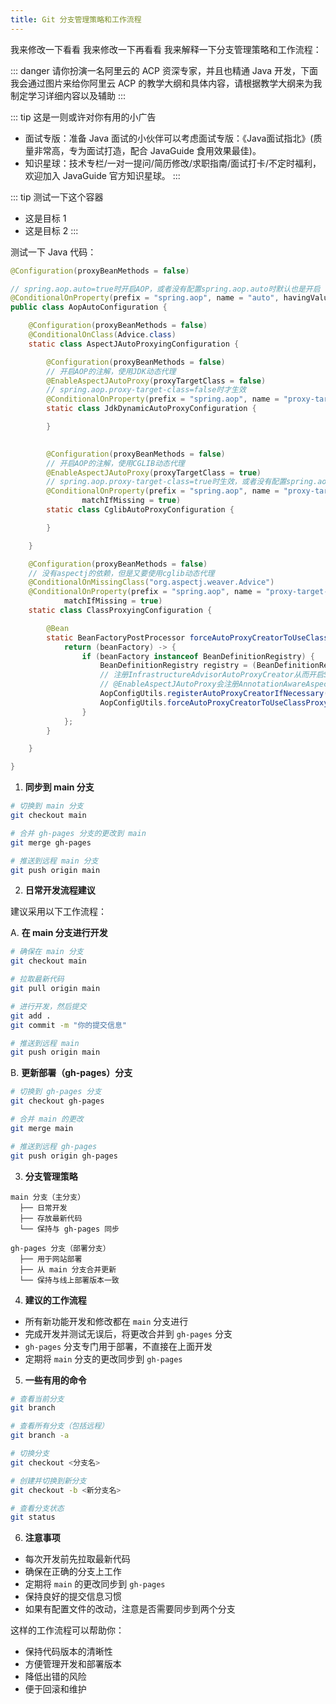 ```yaml
---
title: Git 分支管理策略和工作流程
---
```

我来修改一下看看
我来修改一下再看看
我来解释一下分支管理策略和工作流程：

::: danger 请你扮演一名阿里云的 ACP 资深专家，并且也精通 Java 开发，下面我会通过图片来给你阿里云 ACP 的教学大纲和具体内容，请根据教学大纲来为我制定学习详细内容以及辅助
:::

::: tip 这是一则或许对你有用的小广告
- 面试专版：准备 Java 面试的小伙伴可以考虑面试专版：《Java面试指北》(质量非常高，专为面试打造，配合 JavaGuide 食用效果最佳)。
- 知识星球：技术专栏/一对一提问/简历修改/求职指南/面试打卡/不定时福利，欢迎加入 JavaGuide 官方知识星球。
:::

::: tip 测试一下这个容器
- 这是目标 1
- 这是目标 2
:::


测试一下 Java 代码：

~~~java
@Configuration(proxyBeanMethods = false)

// spring.aop.auto=true时开启AOP，或者没有配置spring.aop.auto时默认也是开启
@ConditionalOnProperty(prefix = "spring.aop", name = "auto", havingValue = "true", matchIfMissing = true)
public class AopAutoConfiguration {

    @Configuration(proxyBeanMethods = false)
    @ConditionalOnClass(Advice.class)
    static class AspectJAutoProxyingConfiguration {

        @Configuration(proxyBeanMethods = false)
        // 开启AOP的注解，使用JDK动态代理
        @EnableAspectJAutoProxy(proxyTargetClass = false)
        // spring.aop.proxy-target-class=false时才生效
        @ConditionalOnProperty(prefix = "spring.aop", name = "proxy-target-class", havingValue = "false")
        static class JdkDynamicAutoProxyConfiguration {

        }

        
        @Configuration(proxyBeanMethods = false)
        // 开启AOP的注解，使用CGLIB动态代理
        @EnableAspectJAutoProxy(proxyTargetClass = true)
        // spring.aop.proxy-target-class=true时生效，或者没有配置spring.aop.proxy-target-class时默认也生效
        @ConditionalOnProperty(prefix = "spring.aop", name = "proxy-target-class", havingValue = "true",
                matchIfMissing = true)
        static class CglibAutoProxyConfiguration {

        }

    }

    @Configuration(proxyBeanMethods = false)
    // 没有aspectj的依赖，但是又要使用cglib动态代理
    @ConditionalOnMissingClass("org.aspectj.weaver.Advice")
    @ConditionalOnProperty(prefix = "spring.aop", name = "proxy-target-class", havingValue = "true",
            matchIfMissing = true)
    static class ClassProxyingConfiguration {

        @Bean
        static BeanFactoryPostProcessor forceAutoProxyCreatorToUseClassProxying() {
            return (beanFactory) -> {
                if (beanFactory instanceof BeanDefinitionRegistry) {
                    BeanDefinitionRegistry registry = (BeanDefinitionRegistry) beanFactory;
                    // 注册InfrastructureAdvisorAutoProxyCreator从而开启Spring AOP
                    // @EnableAspectJAutoProxy会注册AnnotationAwareAspectJAutoProxyCreator，也会开启Spring AOP但是同时有用解析AspectJ注解的功能
                    AopConfigUtils.registerAutoProxyCreatorIfNecessary(registry);
                    AopConfigUtils.forceAutoProxyCreatorToUseClassProxying(registry);
                }
            };
        }

    }

}

~~~



1. **同步到 main 分支**

```bash
# 切换到 main 分支
git checkout main

# 合并 gh-pages 分支的更改到 main
git merge gh-pages

# 推送到远程 main 分支
git push origin main
```

2. **日常开发流程建议**

建议采用以下工作流程：

A. **在 main 分支进行开发**

```bash
# 确保在 main 分支
git checkout main

# 拉取最新代码
git pull origin main

# 进行开发，然后提交
git add .
git commit -m "你的提交信息"

# 推送到远程 main
git push origin main
```

B. **更新部署（gh-pages）分支**

```bash
# 切换到 gh-pages 分支
git checkout gh-pages

# 合并 main 的更改
git merge main

# 推送到远程 gh-pages
git push origin gh-pages
```

3. **分支管理策略**

```plaintext
main 分支（主分支）
  ├── 日常开发
  ├── 存放最新代码
  └── 保持与 gh-pages 同步

gh-pages 分支（部署分支）
  ├── 用于网站部署
  ├── 从 main 分支合并更新
  └── 保持与线上部署版本一致
```

4. **建议的工作流程**

- 所有新功能开发和修改都在 `main` 分支进行
- 完成开发并测试无误后，将更改合并到 `gh-pages` 分支
- `gh-pages` 分支专门用于部署，不直接在上面开发
- 定期将 `main` 分支的更改同步到 `gh-pages`

5. **一些有用的命令**

```bash
# 查看当前分支
git branch

# 查看所有分支（包括远程）
git branch -a

# 切换分支
git checkout <分支名>

# 创建并切换到新分支
git checkout -b <新分支名>

# 查看分支状态
git status
```

6. **注意事项**

- 每次开发前先拉取最新代码
- 确保在正确的分支上工作
- 定期将 `main` 的更改同步到 `gh-pages`
- 保持良好的提交信息习惯
- 如果有配置文件的改动，注意是否需要同步到两个分支

这样的工作流程可以帮助你：

- 保持代码版本的清晰性
- 方便管理开发和部署版本
- 降低出错的风险
- 便于回滚和维护


